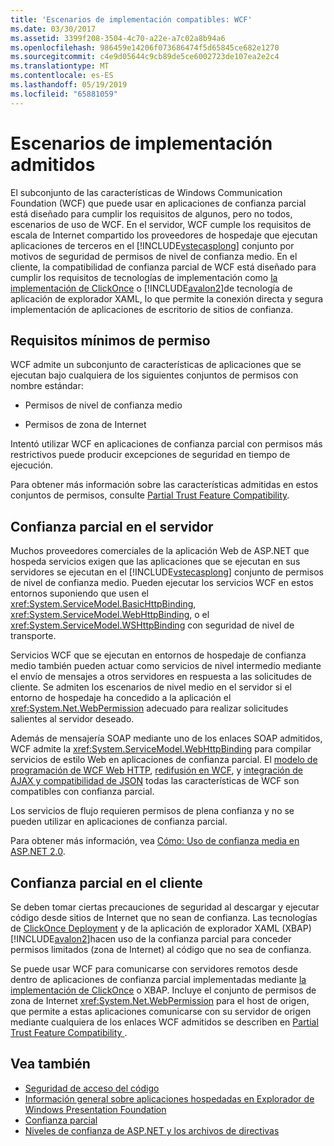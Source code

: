 ```yaml
---
title: 'Escenarios de implementación compatibles: WCF'
ms.date: 03/30/2017
ms.assetid: 3399f208-3504-4c70-a22e-a7c02a8b94a6
ms.openlocfilehash: 986459e14206f073686474f5d65845ce682e1270
ms.sourcegitcommit: c4e9d05644c9cb89de5ce6002723de107ea2e2c4
ms.translationtype: MT
ms.contentlocale: es-ES
ms.lasthandoff: 05/19/2019
ms.locfileid: "65881059"
---
```

# <a name="supported-deployment-scenarios"></a>Escenarios de implementación admitidos

El subconjunto de las características de Windows Communication Foundation (WCF) que puede usar en aplicaciones de confianza parcial está diseñado para cumplir los requisitos de algunos, pero no todos, escenarios de uso de WCF. En el servidor, WCF cumple los requisitos de escala de Internet compartido los proveedores de hospedaje que ejecutan aplicaciones de terceros en el [!INCLUDE[vstecasplong](../../../../includes/vstecasplong-md.md)] conjunto por motivos de seguridad de permisos de nivel de confianza medio. En el cliente, la compatibilidad de confianza parcial de WCF está diseñado para cumplir los requisitos de tecnologías de implementación como [la implementación de ClickOnce](/visualstudio/deployment/clickonce-security-and-deployment) o [!INCLUDE[avalon2](../../../../includes/avalon2-md.md)]de tecnología de aplicación de explorador XAML, lo que permite la conexión directa y segura implementación de aplicaciones de escritorio de sitios de confianza.

## <a name="minimum-permission-requirements"></a>Requisitos mínimos de permiso

WCF admite un subconjunto de características de aplicaciones que se ejecutan bajo cualquiera de los siguientes conjuntos de permisos con nombre estándar:

- Permisos de nivel de confianza medio

- Permisos de zona de Internet

Intentó utilizar WCF en aplicaciones de confianza parcial con permisos más restrictivos puede producir excepciones de seguridad en tiempo de ejecución.

Para obtener más información sobre las características admitidas en estos conjuntos de permisos, consulte [Partial Trust Feature Compatibility](partial-trust-feature-compatibility.md).

## <a name="partial-trust-on-the-server"></a>Confianza parcial en el servidor

Muchos proveedores comerciales de la aplicación Web de ASP.NET que hospeda servicios exigen que las aplicaciones que se ejecutan en sus servidores se ejecutan en el [!INCLUDE[vstecasplong](../../../../includes/vstecasplong-md.md)] conjunto de permisos de nivel de confianza medio. Pueden ejecutar los servicios WCF en estos entornos suponiendo que usen el <xref:System.ServiceModel.BasicHttpBinding>, <xref:System.ServiceModel.WebHttpBinding>, o el <xref:System.ServiceModel.WSHttpBinding> con seguridad de nivel de transporte.

Servicios WCF que se ejecutan en entornos de hospedaje de confianza medio también pueden actuar como servicios de nivel intermedio mediante el envío de mensajes a otros servidores en respuesta a las solicitudes de cliente. Se admiten los escenarios de nivel medio en el servidor si el entorno de hospedaje ha concedido a la aplicación el <xref:System.Net.WebPermission> adecuado para realizar solicitudes salientes al servidor deseado.

Además de mensajería SOAP mediante uno de los enlaces SOAP admitidos, WCF admite la <xref:System.ServiceModel.WebHttpBinding> para compilar servicios de estilo Web en aplicaciones de confianza parcial. El [modelo de programación de WCF Web HTTP](wcf-web-http-programming-model.md), [redifusión en WCF](wcf-syndication.md), y [integración de AJAX y compatibilidad de JSON](ajax-integration-and-json-support.md) todas las características de WCF son compatibles con confianza parcial.

Los servicios de flujo requieren permisos de plena confianza y no se pueden utilizar en aplicaciones de confianza parcial.

Para obtener más información, vea [Cómo: Uso de confianza media en ASP.NET 2.0](https://go.microsoft.com/fwlink/?LinkId=84603).

## <a name="partial-trust-on-the-client"></a>Confianza parcial en el cliente

Se deben tomar ciertas precauciones de seguridad al descargar y ejecutar código desde sitios de Internet que no sean de confianza. Las tecnologías de [ClickOnce Deployment](/visualstudio/deployment/clickonce-security-and-deployment) y de la aplicación de explorador XAML (XBAP) [!INCLUDE[avalon2](../../../../includes/avalon2-md.md)]hacen uso de la confianza parcial para conceder permisos limitados (zona de Internet) al código que no sea de confianza.

Se puede usar WCF para comunicarse con servidores remotos desde dentro de aplicaciones de confianza parcial implementadas mediante [la implementación de ClickOnce](/visualstudio/deployment/clickonce-security-and-deployment) o XBAP. Incluye el conjunto de permisos de zona de Internet <xref:System.Net.WebPermission> para el host de origen, que permite a estas aplicaciones comunicarse con su servidor de origen mediante cualquiera de los enlaces WCF admitidos se describen en [Partial Trust Feature Compatibility ](partial-trust-feature-compatibility.md).

## <a name="see-also"></a>Vea también

- [Seguridad de acceso del código](../../misc/code-access-security.md)
- [Información general sobre aplicaciones hospedadas en Explorador de Windows Presentation Foundation](../../wpf/app-development/wpf-xaml-browser-applications-overview.md)
- [Confianza parcial](partial-trust.md)
- [Niveles de confianza de ASP.NET y los archivos de directivas](https://docs.microsoft.com/previous-versions/wyts434y(v=vs.140))
